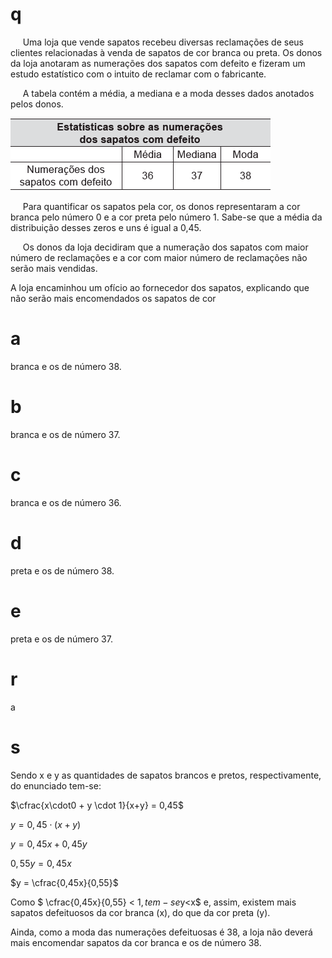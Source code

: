 # q
     Uma loja que vende sapatos recebeu diversas reclamações de seus clientes relacionadas à venda de sapatos de cor branca ou preta. Os donos da loja anotaram as numerações dos sapatos com defeito e fizeram um estudo estatístico com o intuito de reclamar com o fabricante.

     A tabela contém a média, a mediana e a moda desses dados anotados pelos donos.

![](89efec73-e58e-48de-abc2-804bfefa72b6.png)

     Para quantificar os sapatos pela cor, os donos representaram a cor branca pelo número 0 e a cor preta pelo número 1. Sabe-se que a média da distribuição desses zeros e uns é igual a 0,45.

     Os donos da loja decidiram que a numeração dos sapatos com maior número de reclamações e a cor com maior número de reclamações não serão mais vendidas.

A loja encaminhou um ofício ao fornecedor dos sapatos, explicando que não serão mais encomendados os sapatos de cor

# a
branca e os de número 38.

# b
branca e os de número 37.

# c
branca e os de número 36.

# d
preta e os de número 38.

# e
preta e os de número 37.

# r
a

# s
Sendo x e y as quantidades de sapatos brancos e pretos, respectivamente, do enunciado tem-se:

$\cfrac{x\cdot0 + y \cdot 1}{x+y} = 0,45$

$y = 0,45 \cdot (x+y)$

$y = 0,45x + 0,45y$

$0,55y = 0,45x$

$y = \cfrac{0,45x}{0,55}$

Como $ \cfrac{0,45x}{0,55} < 1$, tem-se  $y\<x$ e, assim, existem mais sapatos defeituosos da cor branca (x), do que da cor preta (y).

Ainda, como a moda das numerações defeituosas é 38, a loja não deverá mais encomendar sapatos da cor branca e os de número 38.
